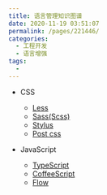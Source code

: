```yaml
---
title: 语言管理知识图谱
date: 2020-11-19 03:51:07
permalink: /pages/221446/
categories:
  - 工程开发
  - 语言增强
tags:
  -
---
```


- CSS

  - [Less](https://less.bootcss.com/)
  - [Sass(Scss)](http://sass.bootcss.com/)
  - [Stylus](http://stylus-lang.com/)
  - [Post css](https://postcss.org/)

- JavaScript

  - [TypeScript](https://www.typescriptlang.org/)
  - [CoffeeScript](https://coffeescript.org/)
  - [Flow](https://flow.org/)
